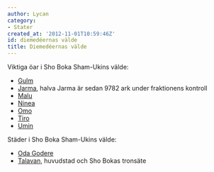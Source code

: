 ```yaml
---
author: Lycan
category:
- Stater
created_at: '2012-11-01T10:59:46Z'
id: diemedéernas välde
title: Diemedéernas välde
---
```

Viktiga öar i Sho Boka Sham-Ukins välde:

-   [Gulm]
-   [Jarma], halva Jarma är sedan 9782 ark under fraktionens kontroll
-   [Malu]
-   [Ninea]
-   [Omo]
-   [Tiro]
-   [Umin]

Städer i Sho Boka Sham-Ukins välde:

-   [Oda Godere]
-   [Talavan], huvudstad och Sho Bokas tronsäte

  [Gulm]: Gulm
  [Jarma]: Jarma
  [Malu]: Malu
  [Ninea]: Ninea
  [Omo]: Omo
  [Tiro]: Tiro
  [Umin]: Umin
  [Oda Godere]: Oda_Godere
  [Talavan]: Talavan